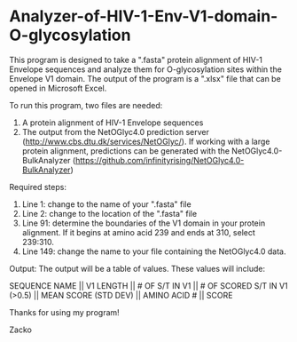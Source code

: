 # Analyzer-of-HIV-1-Env-V1-domain-O-glycosylation

This program is designed to take a ".fasta" protein alignment of HIV-1 Envelope sequences and analyze them for O-glycosylation sites within the Envelope V1 domain. The output of the program is a ".xlsx" file that can be opened in Microsoft Excel.

To run this program, two files are needed:
1. A protein alignment of HIV-1 Envelope sequences
2. The output from the NetOGlyc4.0 prediction server (http://www.cbs.dtu.dk/services/NetOGlyc/). If working with a large protein alignment, predictions can be generated with the NetOGlyc4.0-BulkAnalyzer (https://github.com/infinityrising/NetOGlyc4.0-BulkAnalyzer)

Required steps:
1. Line 1: change to the name of your ".fasta" file
2. Line 2: change to the location of the ".fasta" file
3. Line 91: determine the boundaries of the V1 domain in your protein alignment. If it begins at amino acid 239 and ends at 310, select 239:310.
4. Line 149: change the name to your file containing the NetOGlyc4.0 data.

Output:
The output will be a table of values. These values will include:

SEQUENCE NAME || V1 LENGTH || # OF S/T IN V1 || # OF SCORED S/T IN V1 (>0.5) || MEAN SCORE (STD DEV) || AMINO ACID # || SCORE

Thanks for using my program! 

Zacko
